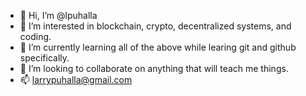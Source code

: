 - 👋 Hi, I’m @lpuhalla
- 👀 I’m interested in blockchain, crypto, decentralized systems, and coding.
- 🌱 I’m currently learning all of the above while learing git and github specifically.
- 💞️ I’m looking to collaborate on anything that will teach me things.
- 📫 larrypuhalla@gmail.com

<!---
lpuhalla/lpuhalla is a ✨ special ✨ repository because its `README.md` (this file) appears on your GitHub profile.
You can click the Preview link to take a look at your changes.
--->
